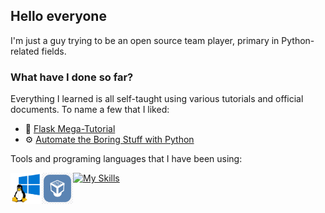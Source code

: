 ## Hello everyone
I'm just a guy trying to be an open source team player, primary in Python-related fields.

### What have I done so far?
Everything I learned is all self-taught using various tutorials and official documents. To name a few that I liked: 
- 📣 [Flask Mega-Tutorial](https://blog.miguelgrinberg.com/post/the-flask-mega-tutorial-part-i-hello-world)
- ⚙ [Automate the Boring Stuff with Python](https://automatetheboringstuff.com/2e/chapter0/)

Tools and programing languages that I have been using: 

[![My Skills](https://skillicons.dev/icons?i=py,bash,windows,ubuntu,vscode,git,github,gitlab,docker,html,css,flask,django)](https://skillicons.dev)
<img align="left" alt="WSL" width="50px" src="images/wsl.png" /> 
<img align="left" alt="VirtualBox" width="50px" src="images/virtualbox.png" /> 



